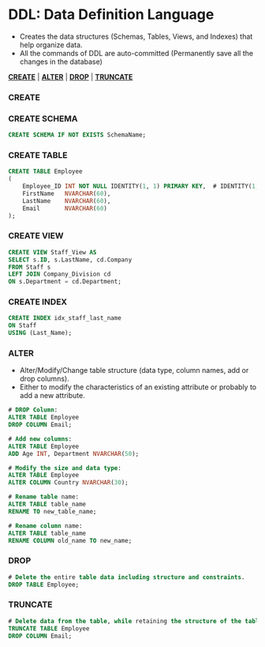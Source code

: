 # **DDL: Data Definition Language**

- Creates the data structures (Schemas, Tables, Views, and Indexes) that help organize data.
- All the commands of DDL are auto-committed (Permanently save all the changes in the database)

<a href=#create><strong>CREATE</strong></a> | 
<a href=#alter><strong>ALTER</strong></a> | 
<a href=#drop><strong>DROP</strong></a> | 
<a href=#truncate><strong>TRUNCATE</strong></a> 

<h3 name=create><strong>CREATE</strong><h3>

### **CREATE SCHEMA**

```sql
CREATE SCHEMA IF NOT EXISTS SchemaName;
```

### **CREATE TABLE**

```sql
CREATE TABLE Employee
(
    Employee_ID INT NOT NULL IDENTITY(1, 1) PRIMARY KEY,  # IDENTITY(1,1) Start from 1 and Increment by 1 
    FirstName   NVARCHAR(60),
    LastName    NVARCHAR(60),
    Email       NVARCHAR(60)
);
```

### **CREATE VIEW**

```sql
CREATE VIEW Staff_View AS
SELECT s.ID, s.LastName, cd.Company
FROM Staff s
LEFT JOIN Company_Division cd
ON s.Department = cd.Department;
```

### **CREATE INDEX**

```sql
CREATE INDEX idx_staff_last_name
ON Staff
USING (Last_Name);
```

<h3 name=alter><strong>ALTER</strong></h3>

- Alter/Modify/Change table structure (data type, column names, add or drop columns).
- Either to modify the characteristics of an existing attribute or probably to add a new attribute.

```sql
# DROP Column:
ALTER TABLE Employee
DROP COLUMN Email;
```

```sql
# Add new columns:
ALTER TABLE Employee
ADD Age INT, Department NVARCHAR(50);
```

```sql
# Modify the size and data type:
ALTER TABLE Employee
ALTER COLUMN Country NVARCHAR(30);
```

```sql
# Rename table name:    
ALTER TABLE table_name
RENAME TO new_table_name;    
```    

```sql
# Rename column name:
ALTER TABLE table_name
RENAME COLUMN old_name TO new_name;   
```

<h3 name=drop><strong>DROP</strong></h3>

```sql
# Delete the entire table data including structure and constraints.
DROP TABLE Employee;
```
    
<h3 name=truncate><strong>TRUNCATE</strong></h3>

```sql
# Delete data from the table, while retaining the structure of the table.
TRUNCATE TABLE Employee
DROP COLUMN Email;
```
